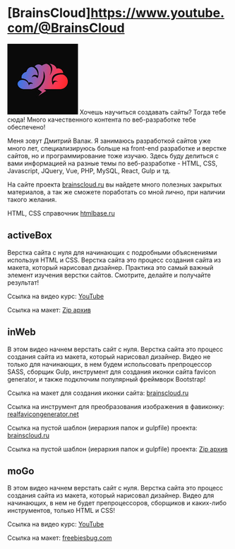 # [BrainsCloud]https://www.youtube.com/@BrainsCloud
![logo](data/brainsCloudLogo.jpg) Хочешь научиться создавать сайты? Тогда тебе сюда!
Много качественного контента по веб-разработке тебе обеспечено!

Меня зовут Дмитрий Валак. Я занимаюсь разработкой сайтов уже много лет, специализируюсь больше на front-end разработке и верстке сайтов, но и программирование тоже изучаю. Здесь буду делиться с вами информацией на разные темы по веб-разработке - HTML, CSS, Javascript, JQuery, Vue, PHP, MySQL, React, Gulp и тд.

На сайте проекта [brainscloud.ru](https://brainscloud.ru) вы найдете много полезных закрытых материалов, а так же сможете поработать со мной лично, при наличии такого желания.

HTML, CSS справочник [htmlbase.ru](https://htmlbase.ru)

## activeBox
Верстка сайта с нуля для начинающих с подробными объяснениями используя HTML и CSS. Верстка сайта это процесс создания сайта из макета, который нарисовал дизайнер. Практика это самый важный элемент изучения верстки сайтов. Смотрите, делайте и получайте результат!

Ссылка на видео курс: [YouTube](https://www.youtube.com/watch?v=b8K_iowSriQ&list=PLoq3Accf02PVO4GvY4-UtIQkeD6tNmX_f)

Ссылка на макет: [Zip архив](data/activeBox.zip)

## inWeb
В этом видео начнем верстать сайт с нуля. Верстка сайта это процесс создания сайта из макета, который нарисовал дизайнер. Видео не только для начинающих, в нем будем испольсовать препроцессор SASS, сборщик Gulp, инструмент для создания иконки сайта favicon generator, и также подключим популярный фреймворк Bootstrap!

Ссылка на макет для создания иконки сайта: [brainscloud.ru](https://brainscloud.ru/storage/app/media/PROFHTML/favicon.png)

Ссылка на инструмент для преобразования изображения в фавиконку: [realfavicongenerator.net](https://realfavicongenerator.net/)

Ссылка на пустой шаблон (иерархия папок и gulpfile) проекта: [brainscloud.ru](https://brainscloud.ru/storage/app/media/PROFHTML/gulp-skeleton.zip)

Ссылка на пустой шаблон (иерархия папок и gulpfile) проекта: [Zip архив](data/gulp-skeleton.zip)

## moGo
В этом видео начнем верстать сайт с нуля. Верстка сайта это процесс создания сайта из макета, который нарисовал дизайнер. Видео для начинающих, в нем не будет препроцессоров, сборщиков и каких-либо инструментов, только HTML и CSS!

Ссылка на видео курс: [YouTube](https://www.youtube.com/watch?v=ltMSrSis9ww&list=PLoq3Accf02PVdUqjqPdWMG4HbEZXlhICW)

Ссылка на макет: [freebiesbug.com](https://freebiesbug.com/psd-freebies/mogo-free-one-page-psd-template/)
